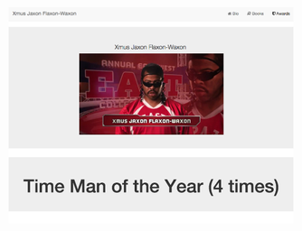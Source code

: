 ![Alt text](https://raw.githubusercontent.com/evturn/flaxon-angular/master/public/img/screenshot.png)